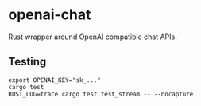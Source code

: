 # openai-chat
Rust wrapper around OpenAI compatible chat APIs.

## Testing
```
export OPENAI_KEY="sk_..."
cargo test
RUST_LOG=trace cargo test test_stream -- --nocapture
```
